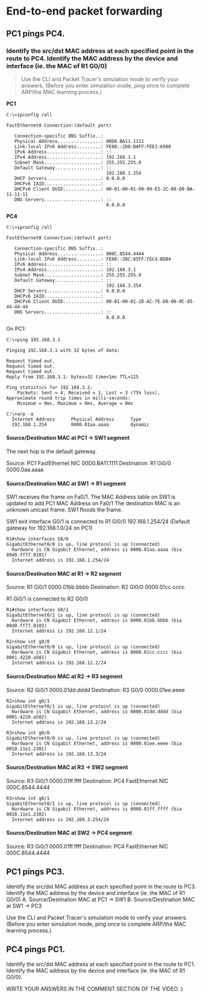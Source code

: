 # End-to-end packet forwarding

## PC1 pings PC4.  

### Identify the src/dst MAC address at each specified point in the route to PC4. Identify the MAC address by the device and interface (ie. the MAC of R1 G0/0)

> Use the CLI and Packet Tracer's simulation mode to verify your answers. (Before you enter simulation mode, ping once to complete ARP/the MAC learning process.)

**PC1**
```
C:\>ipconfig /all

FastEthernet0 Connection:(default port)

   Connection-specific DNS Suffix..: 
   Physical Address................: 00D0.BA11.1111
   Link-local IPv6 Address.........: FE80::2D0:BAFF:FEE1:6988
   IPv6 Address....................: ::
   IPv4 Address....................: 192.168.1.1
   Subnet Mask.....................: 255.255.255.0
   Default Gateway.................: ::
                                     192.168.1.254
   DHCP Servers....................: 0.0.0.0
   DHCPv6 IAID.....................: 
   DHCPv6 Client DUID..............: 00-01-00-01-09-99-E5-2C-00-D0-BA-11-11-11
   DNS Servers.....................: ::
                                     0.0.0.0
```

**PC4**
```
C:\>ipconfig /all

FastEthernet0 Connection:(default port)

   Connection-specific DNS Suffix..: 
   Physical Address................: 000C.8544.4444
   Link-local IPv6 Address.........: FE80::20C:85FF:FEC4:BDB4
   IPv6 Address....................: ::
   IPv4 Address....................: 192.168.3.1
   Subnet Mask.....................: 255.255.255.0
   Default Gateway.................: ::
                                     192.168.3.254
   DHCP Servers....................: 0.0.0.0
   DHCPv6 IAID.....................: 
   DHCPv6 Client DUID..............: 00-01-00-01-2D-AC-7E-D8-00-0C-85-44-44-44
   DNS Servers.....................: ::
                                     0.0.0.0
```

On PC1:
```
C:\>ping 192.168.3.1

Pinging 192.168.3.1 with 32 bytes of data:

Request timed out.
Request timed out.
Request timed out.
Reply from 192.168.3.1: bytes=32 time<1ms TTL=125

Ping statistics for 192.168.3.1:
    Packets: Sent = 4, Received = 1, Lost = 3 (75% loss),
Approximate round trip times in milli-seconds:
    Minimum = 0ms, Maximum = 0ms, Average = 0ms

C:\>arp -a
  Internet Address      Physical Address      Type
  192.168.1.254         0000.01aa.aaaa        dynamic
```

#### Source/Destination MAC at PC1 → SW1 segment

The next hop is the default gateway.

Source: PC1 FastEthernet NIC 00D0.BA11.1111
Destination: R1 Gi0/0 0000.0aa.aaaa

#### Source/Destination MAC at SW1 → R1 segment

SW1 receives the frame on Fa0/1. The MAC Address table on SW1 is updated to add PC1 MAC Address on Fa0/1
The destination MAC is an unknown unicast frame. SW1 floods the frame. 

SW1 exit interface G0/1 is connected to R1 Gi0/0 192.168.1.254/24 (Default gateway for 192.168.1.0/24 on PC1)

```
R1#show interfaces G0/0
GigabitEthernet0/0 is up, line protocol is up (connected)
  Hardware is CN Gigabit Ethernet, address is 0000.01aa.aaaa (bia 00d0.ff77.0101)
  Internet address is 192.168.1.254/24
```

#### Source/Destination MAC at R1 → R2 segment

Source: R1 Gi0/1 0000.01bb.bbbb
Destination: R2 Gi0/0 0000.01cc.cccc

R1 Gi0/1 is connected to R2 G0/0

```
R1#show interfaces G0/1
GigabitEthernet0/1 is up, line protocol is up (connected)
  Hardware is CN Gigabit Ethernet, address is 0000.01bb.bbbb (bia 00d0.ff77.0102)
  Internet address is 192.168.12.1/24
```

```
R2>show int g0/0
GigabitEthernet0/0 is up, line protocol is up (connected)
  Hardware is CN Gigabit Ethernet, address is 0000.01cc.cccc (bia 0001.4220.a501)
  Internet address is 192.168.12.2/24

```

#### Source/Destination MAC at R2 → R3 segment

Source: R2 Gi0/1 0000.01dd.dddd
Destination: R3 G0/0 0000.01ee.eeee

```
R2>show int g0/1
GigabitEthernet0/1 is up, line protocol is up (connected)
  Hardware is CN Gigabit Ethernet, address is 0000.01dd.dddd (bia 0001.4220.a502)
  Internet address is 192.168.13.2/24
```

```
R3>show int g0/0
GigabitEthernet0/0 is up, line protocol is up (connected)
  Hardware is CN Gigabit Ethernet, address is 0000.01ee.eeee (bia 0010.11e1.2301)
  Internet address is 192.168.13.3/24
```

#### Source/Destination MAC at R3 → SW2 segment

Source: R3 Gi0/1 0000.01ff.ffff
Destination: PC4 FastEthernet NIC 000C.8544.4444

```
R3>show int g0/1
GigabitEthernet0/1 is up, line protocol is up (connected)
  Hardware is CN Gigabit Ethernet, address is 0000.01ff.ffff (bia 0010.11e1.2302)
  Internet address is 192.168.3.254/24
```

#### Source/Destination MAC at SW2 → PC4 segment

Source: R3 Gi0/1 0000.01ff.ffff
Destination: PC4 FastEthernet NIC 000C.8544.4444


## PC1 pings PC3.
Identify the src/dst MAC address at each specified point in the route to PC3.
Identify the MAC address by the device and interface (ie. the MAC of R1 G0/0)
A. Source/Destination MAC at PC1 → SW1
B. Source/Destination MAC at SW1 → PC3

Use the CLI and Packet Tracer's simulation mode to verify your answers.
(Before you enter simulation mode, ping once to complete ARP/the MAC learning process.)

## PC4 pings PC1.
Identify the src/dst MAC address at each specified point in the route to PC1.
Identify the MAC address by the device and interface (ie. the MAC of R1 G0/0).

WRITE YOUR ANSWERS IN THE COMMENT SECTION OF THE VIDEO :)
